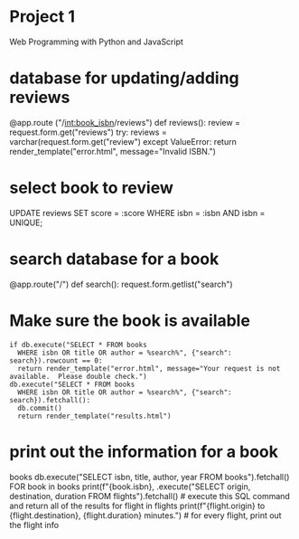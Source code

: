 # Project 1

Web Programming with Python and JavaScript


# database for updating/adding reviews
@app.route ("/<int:book_isbn>/reviews")
def reviews():
  review = request.form.get("reviews")
    try:
      reviews = varchar(request.form.get("review")
    except ValueError:
      return render_template("error.html", message="Invalid ISBN.")
      
      
      
      
# select book to review


UPDATE reviews
  SET score = :score
  WHERE isbn = :isbn
  AND isbn = UNIQUE;
  
# search database for a book
@app.route("/")
def search():
  request.form.getlist("search")
# Make sure the book is available
    if db.execute("SELECT * FROM books
      WHERE isbn OR title OR author = %search%", {"search": search}).rowcount == 0:
      return render_template("error.html", message="Your request is not available.  Please double check.")
    db.execute("SELECT * FROM books
      WHERE isbn OR title OR author = %search%", {"search": search}).fetchall():
      db.commit()
      return render_template("results.html")
      
  
# print out the information for a book
books db.execute("SELECT isbn, title, author, year FROM books").fetchall()
  FOR book in books
    print(f"{book.isbn}, 
.execute("SELECT origin, destination, duration FROM flights").fetchall() # execute this SQL command and return all of the results
  for flight in flights
      print(f"{flight.origin} to {flight.destination}, {flight.duration} minutes.") # for every flight, print out the flight info
  
